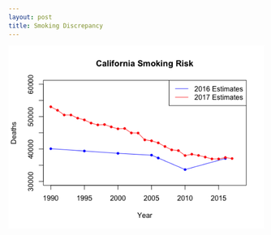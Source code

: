 ```yaml
---
layout: post
title: Smoking Discrepancy
---
```



![Smoking death estimates 2016 vs 2017](../assets/smoking-estimates.png)

